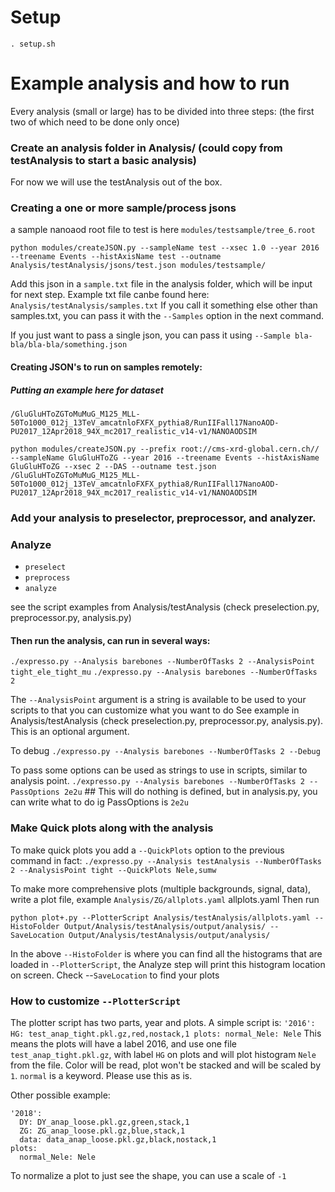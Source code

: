 # Setup

`. setup.sh`

# Example analysis and how to run

Every analysis (small or large) has to be divided into three steps: (the first two of which need to be done only once)

### Create an analysis folder in Analysis/ (could copy from testAnalysis to start a basic analysis)
For now we will use the testAnalysis out of the box.

### Creating a one or more sample/process jsons
a sample nanoaod root file to test is here `modules/testsample/tree_6.root`

`python modules/createJSON.py --sampleName test --xsec 1.0 --year 2016 --treename Events --histAxisName test --outname Analysis/testAnalysis/jsons/test.json modules/testsample/`

Add this json in a `sample.txt` file in the analysis folder, which will be input for next step. Example txt file canbe found here: `Analysis/testAnalysis/samples.txt`
If you call it something else other than samples.txt, you can pass it with the `--Samples` option in the next command.

If you just want to pass a single json, you can pass it using `--Sample bla-bla/bla-bla/something.json`

#### Creating JSON's to run on samples remotely:
##### Putting an example here for dataset
`/GluGluHToZGToMuMuG_M125_MLL-50To1000_012j_13TeV_amcatnloFXFX_pythia8/RunIIFall17NanoAOD-PU2017_12Apr2018_94X_mc2017_realistic_v14-v1/NANOAODSIM`
```
python modules/createJSON.py --prefix root://cms-xrd-global.cern.ch// --sampleName GluGluHToZG --year 2016 --treename Events --histAxisName GluGluHToZG --xsec 2 --DAS --outname test.json /GluGluHToZGToMuMuG_M125_MLL-50To1000_012j_13TeV_amcatnloFXFX_pythia8/RunIIFall17NanoAOD-PU2017_12Apr2018_94X_mc2017_realistic_v14-v1/NANOAODSIM
```

### Add your analysis to preselector, preprocessor, and analyzer.

### Analyze
 - `preselect`
 - `preprocess`
 - `analyze`

see the script examples from Analysis/testAnalysis (check preselection.py, preprocessor.py, analysis.py)

#### Then run the analysis, can run in several ways:
`./expresso.py --Analysis barebones --NumberOfTasks 2 --AnalysisPoint tight_ele_tight_mu`
`./expresso.py --Analysis barebones --NumberOfTasks 2`

The `--AnalysisPoint` argument is a string is available to be used to your scripts to that you can customize what you want to do
See example in Analysis/testAnalysis (check preselection.py, preprocessor.py, analysis.py). This is an optional argument.

To debug
`./expresso.py --Analysis barebones --NumberOfTasks 2 --Debug`

To pass some options can be used as strings to use in scripts, similar to analysis point.
`./expresso.py --Analysis barebones --NumberOfTasks 2 --PassOptions 2e2u` ## This will do nothing is defined, but in analysis.py, you can write what to do ig PassOptions is `2e2u`

### Make Quick plots along with the analysis

To make quick plots you add a `--QuickPlots` option to the previous command in fact:
`./expresso.py --Analysis testAnalysis --NumberOfTasks 2 --AnalysisPoint tight --QuickPlots Nele,sumw`

To make more comprehensive plots (multiple backgrounds, signal, data), write a plot file, example `Analysis/ZG/allplots.yaml` allplots.yaml
Then run

```
python plot+.py --PlotterScript Analysis/testAnalysis/allplots.yaml --HistoFolder Output/Analysis/testAnalysis/output/analysis/ --SaveLocation Output/Analysis/testAnalysis/output/analysis/
```

In the above `--HistoFolder` is where you can find all the histograms that are loaded in `--PlotterScript`, the Analyze step will print this histogram location on screen.
Check --`SaveLocation` to find your plots

### How to customize `--PlotterScript`

The plotter script has two parts, year and plots.
A simple script is:
`
'2016':
  HG: test_anap_tight.pkl.gz,red,nostack,1
plots:
  normal_Nele: Nele
`
This means the plots will have a label 2016, and use one file `test_anap_tight.pkl.gz`, with label `HG` on plots and will plot histogram `Nele` from the file. Color will be read, plot won't be stacked and will be scaled by `1`. `normal` is a keyword. Please use this as is.

Other possible example:
```
'2018':
  DY: DY_anap_loose.pkl.gz,green,stack,1
  ZG: ZG_anap_loose.pkl.gz,blue,stack,1
  data: data_anap_loose.pkl.gz,black,nostack,1
plots:
  normal_Nele: Nele
```

To normalize a plot to just see the shape, you can use a scale of `-1`


